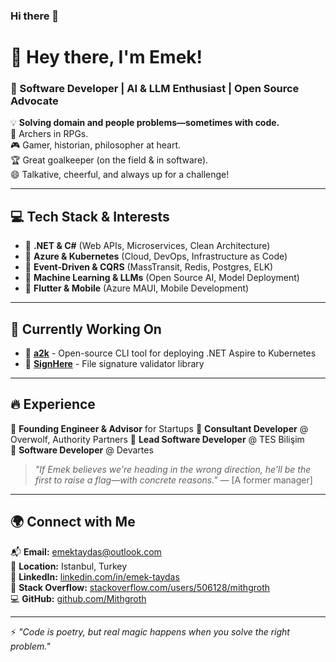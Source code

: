 ### Hi there 👋

<!--
**Mithgroth/Mithgroth** is a ✨ _special_ ✨ repository because its `README.md` (this file) appears on your GitHub profile.

Here are some ideas to get you started:

- 🔭 I’m currently working on ...
- 🌱 I’m currently learning ...
- 👯 I’m looking to collaborate on ...
- 🤔 I’m looking for help with ...
- 💬 Ask me about ...
- 📫 How to reach me: ...
- 😄 Pronouns: ...
- ⚡ Fun fact: ...
-->

# 👋 Hey there, I'm Emek!  

### 🚀 Software Developer | AI & LLM Enthusiast | Open Source Advocate  

💡 **Solving domain and people problems—sometimes with code.**  
🏹 Archers in RPGs.  
🎮 Gamer, historian, philosopher at heart.  
🏆 Great goalkeeper (on the field & in software).  
😄 Talkative, cheerful, and always up for a challenge!  

---

## 💻 Tech Stack & Interests  

- 🔹 **.NET & C#** (Web APIs, Microservices, Clean Architecture)  
- 🔹 **Azure & Kubernetes** (Cloud, DevOps, Infrastructure as Code)  
- 🔹 **Event-Driven & CQRS** (MassTransit, Redis, Postgres, ELK)  
- 🔹 **Machine Learning & LLMs** (Open Source AI, Model Deployment)  
- 🔹 **Flutter & Mobile** (Azure MAUI, Mobile Development)  

---

## 📌 Currently Working On

- 🔹 **[a2k](https://github.com/Mithgroth/a2k)** - Open-source CLI tool for deploying .NET Aspire to Kubernetes  
- 🔹 **[SignHere](https://github.com/Mithgroth/SignHere)** - File signature validator library

---

## 🔥 Experience  

💼 **Founding Engineer & Advisor** for Startups
💼 **Consultant Developer** @ Overwolf, Authority Partners 
💼 **Lead Software Developer** @ TES Bilişim  
💼 **Software Developer** @ Devartes  

> *"If Emek believes we're heading in the wrong direction, he'll be the first to raise a flag—with concrete reasons."* — [A former manager]  

---

## 🌍 Connect with Me  

📬 **Email:** [emektaydas@outlook.com](mailto:emektaydas@outlook.com)  
📍 **Location:** Istanbul, Turkey  
🔗 **LinkedIn:** [linkedin.com/in/emek-taydas](https://www.linkedin.com/in/emek-taydas/)  
📜 **Stack Overflow:** [stackoverflow.com/users/506128/mithgroth](https://stackoverflow.com/users/506128/mithgroth)  
💻 **GitHub:** [github.com/Mithgroth](https://github.com/Mithgroth)  

---

⚡ *"Code is poetry, but real magic happens when you solve the right problem."*  
